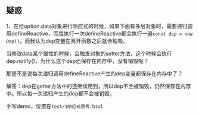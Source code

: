 
## 疑惑
1、在给option.data对象进行响应式的时候，如果下面有多层对象时，需要递归调用defineReactive，而每执行一次defineReactive都会执行一遍`const dep = new Dep()`，而我认为dep变量在离开函数之后就会销毁。

当修改data某个属性的时候，会触发对象的setter方法，这个时候会执行dep.notify()，为什么这个dep还保存在内存中，没有销毁呢？

那是不是说每次递归调用defineReactive产生的dep变量都保存在内存中了？


解答：dep在getter方法中的还继续用到，所以dep不会被销毁，仍然保存在内存中。所以每一次递归产生的dep都不会被销毁。

手写demo，位置在`test/1响应式思考.html`



